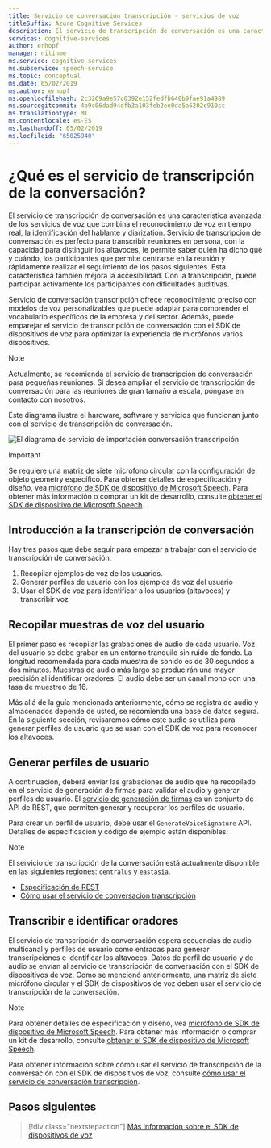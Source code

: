 ```yaml
---
title: Servicio de conversación transcripción - servicios de voz
titleSuffix: Azure Cognitive Services
description: El servicio de transcripción de conversación es una característica avanzada de los servicios de voz que combina el reconocimiento de voz en tiempo real, la identificación del hablante y diarization. Servicio de transcripción de conversación es perfecto para transcribir reuniones en persona, con la capacidad para distinguir los altavoces, le permite saber quién ha dicho qué y cuándo, los participantes que permite centrarse en la reunión y rápidamente realizar el seguimiento de los pasos siguientes. Esta característica también mejora la accesibilidad. Con la transcripción, puede participar activamente los participantes con dificultades auditivas.
services: cognitive-services
author: erhopf
manager: nitinme
ms.service: cognitive-services
ms.subservice: speech-service
ms.topic: conceptual
ms.date: 05/02/2019
ms.author: erhopf
ms.openlocfilehash: 2c3269a9e57c0392e152fedfb640b9fae91a4989
ms.sourcegitcommit: 4b9c06dad94dfb3a103feb2ee0da5a6202c910cc
ms.translationtype: MT
ms.contentlocale: es-ES
ms.lasthandoff: 05/02/2019
ms.locfileid: "65025940"
---
```

# <a name="what-is-the-conversation-transcription-service"></a>¿Qué es el servicio de transcripción de la conversación?

El servicio de transcripción de conversación es una característica avanzada de los servicios de voz que combina el reconocimiento de voz en tiempo real, la identificación del hablante y diarization. Servicio de transcripción de conversación es perfecto para transcribir reuniones en persona, con la capacidad para distinguir los altavoces, le permite saber quién ha dicho qué y cuándo, los participantes que permite centrarse en la reunión y rápidamente realizar el seguimiento de los pasos siguientes. Esta característica también mejora la accesibilidad. Con la transcripción, puede participar activamente los participantes con dificultades auditivas.   

Servicio de conversación transcripción ofrece reconocimiento preciso con modelos de voz personalizables que puede adaptar para comprender el vocabulario específicos de la empresa y del sector. Además, puede emparejar el servicio de transcripción de conversación con el SDK de dispositivos de voz para optimizar la experiencia de micrófonos varios dispositivos.

>[!NOTE]
> Actualmente, se recomienda el servicio de transcripción de conversación para pequeñas reuniones. Si desea ampliar el servicio de transcripción de conversación para las reuniones de gran tamaño a escala, póngase en contacto con nosotros.

Este diagrama ilustra el hardware, software y servicios que funcionan junto con el servicio de transcripción de conversación.

![El diagrama de servicio de importación conversación transcripción](media/scenarios/conversation-transcription-service.png)

>[!IMPORTANT]
> Se requiere una matriz de siete micrófono circular con la configuración de objeto geometry específico. Para obtener detalles de especificación y diseño, vea [micrófono de SDK de dispositivo de Microsoft Speech](https://aka.ms/cts/microphone). Para obtener más información o comprar un kit de desarrollo, consulte [obtener el SDK de dispositivo de Microsoft Speech](https://aka.ms/cts/getsdk).

## <a name="get-started-with-conversation-transcription"></a>Introducción a la transcripción de conversación

Hay tres pasos que debe seguir para empezar a trabajar con el servicio de transcripción de conversación.

1. Recopilar ejemplos de voz de los usuarios.
2. Generar perfiles de usuario con los ejemplos de voz del usuario
3. Usar el SDK de voz para identificar a los usuarios (altavoces) y transcribir voz

## <a name="collect-user-voice-samples"></a>Recopilar muestras de voz del usuario

El primer paso es recopilar las grabaciones de audio de cada usuario. Voz del usuario se debe grabar en un entorno tranquilo sin ruido de fondo. La longitud recomendada para cada muestra de sonido es de 30 segundos a dos minutos. Muestras de audio más largo se producirán una mayor precisión al identificar oradores. El audio debe ser un canal mono con una tasa de muestreo de 16.

Más allá de la guía mencionada anteriormente, cómo se registra de audio y almacenados depende de usted, se recomienda una base de datos segura. En la siguiente sección, revisaremos cómo este audio se utiliza para generar perfiles de usuario que se usan con el SDK de voz para reconocer los altavoces.

## <a name="generate-user-profiles"></a>Generar perfiles de usuario

A continuación, deberá enviar las grabaciones de audio que ha recopilado en el servicio de generación de firmas para validar el audio y generar perfiles de usuario. El [servicio de generación de firmas](https://aka.ms/cts/signaturegenservice) es un conjunto de API de REST, que permiten generar y recuperar los perfiles de usuario.

Para crear un perfil de usuario, debe usar el `GenerateVoiceSignature` API. Detalles de especificación y código de ejemplo están disponibles:

> [!NOTE]
> El servicio de transcripción de la conversación está actualmente disponible en las siguientes regiones: `centralus` y `eastasia`.

* [Especificación de REST](https://aka.ms/cts/signaturegenservice)
* [Cómo usar el servicio de conversación transcripción](https://aka.ms/cts/howto)

## <a name="transcribe-and-identify-speakers"></a>Transcribir e identificar oradores

El servicio de transcripción de conversación espera secuencias de audio multicanal y perfiles de usuario como entradas para generar transcripciones e identificar los altavoces. Datos de perfil de usuario y de audio se envían al servicio de transcripción de conversación con el SDK de dispositivos de voz. Como se mencionó anteriormente, una matriz de siete micrófono circular y el SDK de dispositivos de voz deben usar el servicio de transcripción de la conversación.

>[!NOTE]
> Para obtener detalles de especificación y diseño, vea [micrófono de SDK de dispositivo de Microsoft Speech](https://aka.ms/cts/microphone). Para obtener más información o comprar un kit de desarrollo, consulte [obtener el SDK de dispositivo de Microsoft Speech](https://aka.ms/cts/getsdk).

Para obtener información sobre cómo usar el servicio de transcripción de la conversación con el SDK de dispositivos de voz, consulte [cómo usar el servicio de conversación transcripción](https://aka.ms/cts/howto).

## <a name="next-steps"></a>Pasos siguientes

> [!div class="nextstepaction"]
> [Más información sobre el SDK de dispositivos de voz](speech-devices-sdk.md)
